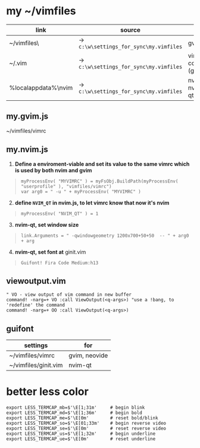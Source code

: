 # my ~/vimfiles

link| source|for
--- | --- | ---
~/vimfiles\ |-> `c:\w\settings_for_sync\my.vimfiles` | gvim
~/.vim |-> `c:\w\settings_for_sync\my.vimfiles` | vim-console (git)
%localappdata%\nvim  |-> `c:\w\settings_for_sync\my.vimfiles` | nvim, nvim-qt


## my.gvim.js
~/vimfiles/vimrc


## my.nvim.js
1. __Define a enviroment-viable and set its value to the same vimrc which is used by both nvim and gvim__<br>
>`myProcessEnv( "MYVIMRC" ) = myFsObj.BuildPath(myProcessEnv( "userprofile" ), "vimfiles/vimrc")`  
>`var arg0 = " -u " + myProcessEnv( "MYVIMRC" )`

2. __define `NVIM_QT` in nvim.js, to let vimrc know that now it's nvim__
>`myProcessEnv( "NVIM_QT" ) = 1`

3. __nvim-qt, set window size__<br>
>`link.Arguments = " -qwindowgeometry 1200x700+50+50  -- " + arg0 + arg`

4. __nvim-qt, set font at__ ginit.vim
>`Guifont! Fira Code Medium:h13`

## viewoutput.vim
```
" VO - view output of vim command in new buffer
command! -narg=+ VO :call ViewOutput(<q-args>) "use a !bang, to 'redefine' the command
command! -narg=+ OO :call ViewOutput(<q-args>)
```

## guifont

  settings |for
---| ---
~/vimfiles/vimrc | gvim, neovide
~/vimfiles/ginit.vim | nvim-qt

# better less color
    export LESS_TERMCAP_mb=$'\E[1;31m'     # begin blink
    export LESS_TERMCAP_md=$'\E[1;36m'     # begin bold
    export LESS_TERMCAP_me=$'\E[0m'        # reset bold/blink
    export LESS_TERMCAP_so=$'\E[01;33m'    # begin reverse video
    export LESS_TERMCAP_se=$'\E[0m'        # reset reverse video
    export LESS_TERMCAP_us=$'\E[1;32m'     # begin underline
    export LESS_TERMCAP_ue=$'\E[0m'        # reset underline
